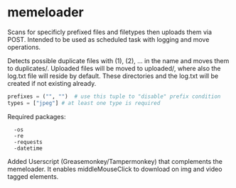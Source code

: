 # memeloader
Scans for specificly prefixed files and filetypes then uploads them via POST. 
Intended to be used as scheduled task with logging and move operations.

Detects possible duplicate files with (1), (2), ... in the name and moves them to duplicates/.
Uploaded files will be moved to uploaded/, where also the log.txt file will reside by default.
These directories and the log.txt will be created if not existing already.

```python
prefixes = ("", "")  # use this tuple to "disable" prefix condition
types = ["jpeg"] # at least one type is required
```
Required packages:
```
  -os
  -re
  -requests
  -datetime
```
Added Userscript (Greasemonkey/Tampermonkey) that complements the memeloader.
It enables middleMouseClick to download on img and video tagged elements.
